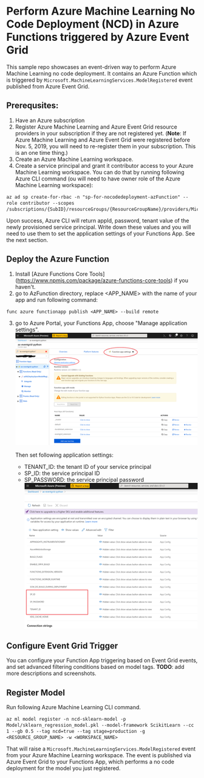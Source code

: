 # Perform Azure Machine Learning No Code Deployment (NCD) in Azure Functions triggered by Azure Event Grid

This sample repo showcases an event-driven way to perform Azure Machine Learning no code deployment. It contains an Azure Function which is triggered by `Microsoft.MachineLearningServices.ModelRegistered` event published from Azure Event Grid.

## Prerequsites:
1. Have an Azure subscription
2. Register Azure Machine Learning and Azure Event Grid resource providers in your subscription if they are not registered yet. (**Note**: If Azure Machine Learning and Azure Event Grid were registered before Nov. 5, 2019, you will need to re-register them in your subscription. This is an one time thing.) 
3. Create an Azure Machine Learning workspace.
4. Create a service principal and grant it contributor access to your Azure Machine Learning workspace. You can do that by running following Azure CLI command (ou will need to have owner role of the Azure Machine Learning workspace):
```
az ad sp create-for-rbac -n "sp-for-nocodedeployment-azFunction" --role contributor --scopes /subscriptions/{SubID}/resourceGroups/{ResourceGroupName}/providers/Microsoft.MachineLearningServices/workspaces/{WorkspaceName}
```

Upon success, Azure CLI will return appId, password, tenant value of the newly provisioned service principal. Write down these values and you will need to use them to set the application settings of your Functions App. See the next section.

## Deploy the Azure Function

1. Install [Azure Functions Core Tools] (https://www.npmjs.com/package/azure-functions-core-tools) if you haven't.
2. go to AzFunction directory, replace <APP_NAME> with the name of your app and run following command:
```
func azure functionapp publish <APP_NAME> --build remote
```
3. go to Azure Portal, your Functions App, choose "Manage application settings".
![Manage application settings](./Images/AzFunc_appSetting1.png)

   Then set following application settings: 
    * TENANT_ID: the tenant ID of your service principal
    * SP_ID: the service principal ID
    * SP_PASSWORD: the service principal password
![Add application settings](./Images/AzFunc_appSetting2.png)

## Configure Event Grid Trigger

You can configure your Function App triggering based on Event Grid events, and set advanced filtering conditions based on model tags. **TODO**: add more descriptions and screenshots.

## Register Model

Run following Azure Machine Learning CLI command.
```
az ml model register -n ncd-sklearn-model -p Model/sklearn_regression_model.pkl --model-framework ScikitLearn --cc 1 --gb 0.5 --tag ncd=true --tag stage=production -g <RESOURCE_GROUP_NAME> -w <WORKSPACE_NAME>
```

That will raise a `Microsoft.MachineLearningServices.ModelRegistered` event from your Azure Machine Learning workspace. The event is published via Azure Event Grid to your Functions App, which performs a no code deployment for the model you just registered.